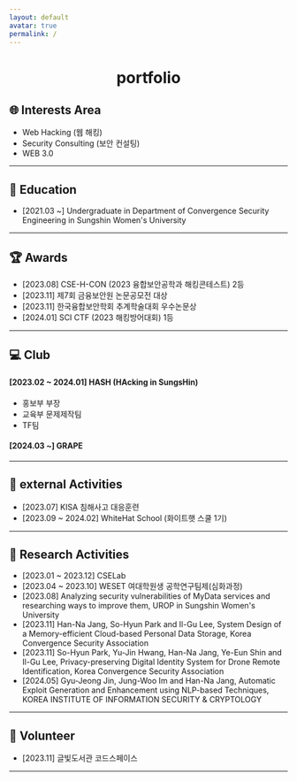 ```yaml
---
layout: default
avatar: true
permalink: /
---
```

<h1 align="center">
portfolio
</h1>

## 🌐 Interests Area
- Web Hacking (웹 해킹)
- Security Consulting (보안 컨설팅)
- WEB 3.0

---

## 🏫 Education
- [2021.03 ~] Undergraduate in Department of Convergence Security Engineering in Sungshin Women's University

---

## 🏆 Awards
- [2023.08] CSE-H-CON (2023 융합보안공학과 해킹콘테스트) 2등
- [2023.11] 제7회 금융보안원 논문공모전 대상
- [2023.11] 한국융합보안학회 추계학술대회 우수논문상
- [2024.01] SCI CTF (2023 해킹방어대회) 1등

---

## 💻 Club
#### [2023.02 ~ 2024.01] HASH (HAcking in SungsHin)
- 홍보부 부장
- 교육부 문제제작팀
- TF팀

#### [2024.03 ~] GRAPE

---

## 🏢 external Activities
- [2023.07] KISA 침해사고 대응훈련
- [2023.09 ~ 2024.02] WhiteHat School (화이트햇 스쿨 1기)

---

## 📝 Research Activities
- [2023.01 ~ 2023.12] CSELab
- [2023.04 ~ 2023.10] WESET 여대학원생 공학연구팀제(심화과정)
- [2023.08] Analyzing security vulnerabilities of MyData services and researching ways to improve them, UROP in Sungshin Women's University
- [2023.11] Han-Na Jang, So-Hyun Park and Il-Gu Lee, System Design of a Memory-efficient Cloud-based Personal Data Storage, Korea Convergence Security Association
- [2023.11] So-Hyun Park, Yu-Jin Hwang, Han-Na Jang, Ye-Eun Shin and Il-Gu Lee, Privacy-preserving Digital Identity System for Drone Remote Identification, Korea Convergence Security Association
- [2024.05] Gyu-Jeong Jin, Jung-Woo Im and Han-Na Jang, Automatic Exploit Generation and Enhancement using NLP-based Techniques, KOREA INSTITUTE OF INFORMATION SECURITY & CRYPTOLOGY

---

## 💙 Volunteer
- [2023.11] 글빛도서관 코드스페이스

---





